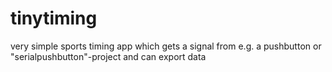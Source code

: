 # tinytiming
very simple sports timing app which gets a signal from e.g. a pushbutton or "serialpushbutton"-project and can export data

